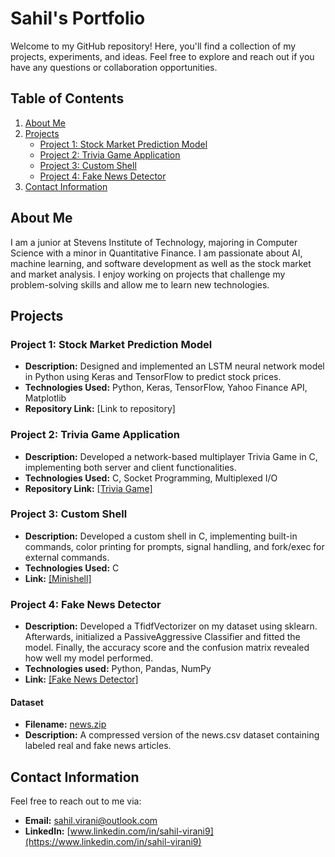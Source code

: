 # Sahil's Portfolio

Welcome to my GitHub repository! Here, you'll find a collection of my projects, experiments, and ideas. Feel free to explore and reach out if you have any questions or collaboration opportunities.

## Table of Contents

1. [About Me](#about-me)
2. [Projects](#projects)
    - [Project 1: Stock Market Prediction Model](#project-1-stock-market-prediction-model)
    - [Project 2: Trivia Game Application](#project-2-trivia-game-application)
    - [Project 3: Custom Shell](#project-3-custom-shell)
    - [Project 4: Fake News Detector](#project-4-fake-news-detector)
3. [Contact Information](#contact-information)

## About Me

I am a junior at Stevens Institute of Technology, majoring in Computer Science with a minor in Quantitative Finance. I am passionate about AI, machine learning, and software development as well as the stock market and market analysis. I enjoy working on projects that challenge my problem-solving skills and allow me to learn new technologies.

## Projects

### Project 1: Stock Market Prediction Model
- **Description:** Designed and implemented an LSTM neural network model in Python using Keras and TensorFlow to predict stock prices.
- **Technologies Used:** Python, Keras, TensorFlow, Yahoo Finance API, Matplotlib
- **Repository Link:** [Link to repository]

### Project 2: Trivia Game Application
- **Description:** Developed a network-based multiplayer Trivia Game in C, implementing both server and client functionalities.
- **Technologies Used:** C, Socket Programming, Multiplexed I/O
- **Repository Link:** [[Trivia Game]](https://github.com/Sahil-Virani/Sahil-Projects/blob/main/trivia.zip)

### Project 3: Custom Shell
- **Description:** Developed a custom shell in C, implementing built-in commands, color printing for prompts, signal handling, and fork/exec for external commands.
- **Technologies Used:** C
- **Link:** [[Minishell]](https://github.com/Sahil-Virani/Sahil-Projects/blob/main/minishell.c)

### Project 4: Fake News Detector
- **Description:** Developed a TfidfVectorizer on my dataset using sklearn. Afterwards, initialized a PassiveAggressive Classifier and fitted the model. Finally, the accuracy score and the confusion matrix revealed how well my model performed.
- **Technologies used:** Python, Pandas, NumPy
- **Link:** [[Fake News Detector]](https://github.com/Sahil-Virani/Sahil-Projects/blob/main/FakeNewsDetector.ipynb)
#### Dataset
- **Filename:** [news.zip](https://github.com/Sahil-Virani/Sahil-Projects/blob/main/news.zip)
- **Description:** A compressed version of the news.csv dataset containing labeled real and fake news articles.

## Contact Information

Feel free to reach out to me via:
- **Email:** [sahil.virani@outlook.com](mailto:sahil.virani@outlook.com)
- **LinkedIn:** [www.linkedin.com/in/sahil-virani9](https://www.linkedin.com/in/sahil-virani9)
